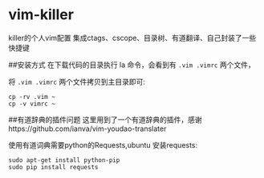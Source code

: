 # vim-killer
killer的个人vim配置 集成ctags、cscope、目录树、有道翻译、自己封装了一些快捷键

##安装方式
在下载代码的目录执行 la 命令，会看到有 `.vim .vimrc` 两个文件，

将 `.vim .vimrc` 两个文件拷贝到主目录即可:

	cp -rv .vim ~
	cp -v vimrc ~

##有道辞典的插件问题
这里用到了一个有道辞典的插件，感谢https://github.com/ianva/vim-youdao-translater

使用有道词典需要python的Requests,ubuntu 安装requests:

	sudo apt-get install python-pip
	sudo pip install requests
 
